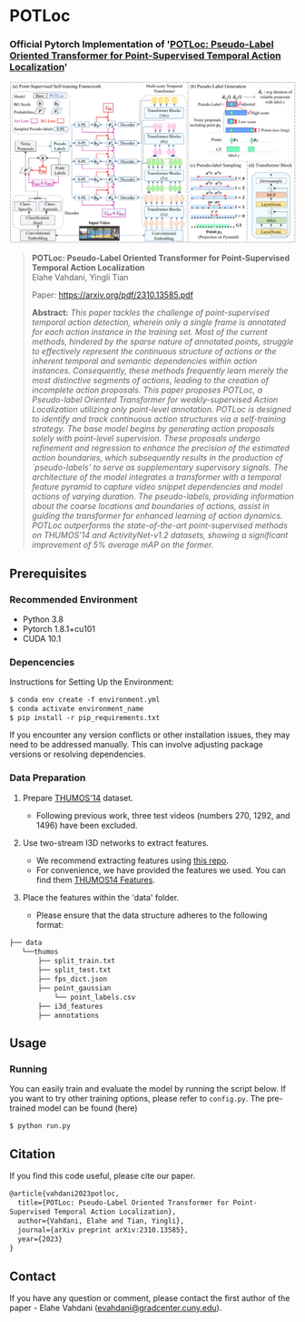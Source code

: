 # POTLoc
### Official Pytorch Implementation of '[POTLoc: Pseudo-Label Oriented Transformer for Point-Supervised Temporal Action Localization](https://arxiv.org/pdf/2310.13585.pdf)' 

![architecture](main_figure.png)

> **POTLoc: Pseudo-Label Oriented Transformer for Point-Supervised Temporal Action Localization**<br>
> Elahe Vahdani, Yingli Tian
>
> Paper: https://arxiv.org/pdf/2310.13585.pdf
>
> **Abstract:** *This paper tackles the challenge of point-supervised temporal action detection, wherein only a single frame is annotated for each action instance in the training set. Most of the current methods, hindered by the sparse nature of annotated points, struggle to effectively represent the continuous structure of actions or the inherent temporal and semantic dependencies within action instances. Consequently, these methods frequently learn merely the most distinctive segments of actions, leading to the creation of incomplete action proposals. This paper proposes POTLoc, a Pseudo-label Oriented Transformer for weakly-supervised Action Localization utilizing only point-level annotation. POTLoc is designed to identify and track continuous action structures via a
self-training strategy. The base model begins by generating action proposals solely with point-level supervision. These proposals undergo refinement and regression to enhance the precision of the estimated action boundaries, which subsequently results in the production of `pseudo-labels' to serve as supplementary supervisory signals. The architecture of the model integrates a transformer with a temporal feature pyramid to capture video snippet dependencies and model actions of varying duration. The pseudo-labels, providing information about the coarse locations and boundaries of actions, assist in guiding the transformer for enhanced learning of action dynamics. POTLoc outperforms the state-of-the-art point-supervised methods on THUMOS'14 and ActivityNet-v1.2 datasets, showing a significant improvement of 5% average mAP on the former.*


## Prerequisites
### Recommended Environment
* Python 3.8 
* Pytorch 1.8.1+cu101
* CUDA 10.1

### Depencencies
Instructions for Setting Up the Environment:
   
    $ conda env create -f environment.yml
    $ conda activate environment_name
    $ pip install -r pip_requirements.txt
   
If you encounter any version conflicts or other installation issues, they may need to be addressed manually. This can involve adjusting package versions or resolving dependencies.

### Data Preparation
1. Prepare [THUMOS'14](https://www.crcv.ucf.edu/THUMOS14/) dataset.
    - Following previous work, three test videos (numbers 270, 1292, and 1496) have been excluded.

2. Use two-stream I3D networks to extract features.
    - We recommend extracting features using [this repo](https://github.com/piergiaj/pytorch-i3d).
    - For convenience, we have provided the features we used. You can find them [THUMOS14 Features](https://drive.google.com/drive/folders/18YHWf5UMMjxq1FuGDe7tTRlUMtUI36PG?usp=drive_link).
    
3. Place the features within the 'data' folder.
    - Please ensure that the data structure adheres to the following format:
   
~~~~
├── data
   └──thumos
       ├── split_train.txt
       ├── split_test.txt
       ├── fps_dict.json
       ├── point_gaussian
           └── point_labels.csv
       ├── i3d_features
       ├── annotations

~~~~

## Usage

### Running
You can easily train and evaluate the model by running the script below.
If you want to try other training options, please refer to `config.py`.
The pre-trained model can be found (here)
~~~~
$ python run.py
~~~~

## Citation
If you find this code useful, please cite our paper.

~~~~
@article{vahdani2023potloc,
  title={POTLoc: Pseudo-Label Oriented Transformer for Point-Supervised Temporal Action Localization},
  author={Vahdani, Elahe and Tian, Yingli},
  journal={arXiv preprint arXiv:2310.13585},
  year={2023}
}
~~~~

## Contact
If you have any question or comment, please contact the first author of the paper - Elahe Vahdani (evahdani@gradcenter.cuny.edu).

